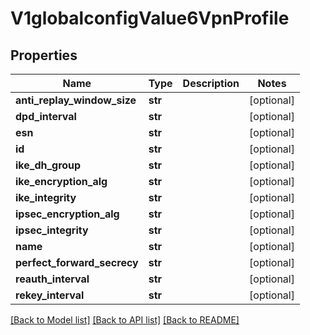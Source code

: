 # V1globalconfigValue6VpnProfile

## Properties
Name | Type | Description | Notes
------------ | ------------- | ------------- | -------------
**anti_replay_window_size** | **str** |  | [optional] 
**dpd_interval** | **str** |  | [optional] 
**esn** | **str** |  | [optional] 
**id** | **str** |  | [optional] 
**ike_dh_group** | **str** |  | [optional] 
**ike_encryption_alg** | **str** |  | [optional] 
**ike_integrity** | **str** |  | [optional] 
**ipsec_encryption_alg** | **str** |  | [optional] 
**ipsec_integrity** | **str** |  | [optional] 
**name** | **str** |  | [optional] 
**perfect_forward_secrecy** | **str** |  | [optional] 
**reauth_interval** | **str** |  | [optional] 
**rekey_interval** | **str** |  | [optional] 

[[Back to Model list]](../README.md#documentation-for-models) [[Back to API list]](../README.md#documentation-for-api-endpoints) [[Back to README]](../README.md)

